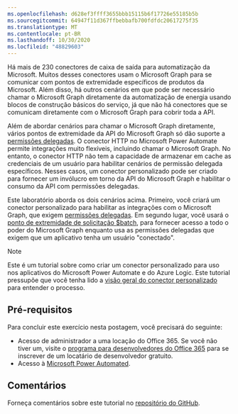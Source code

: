 ```yaml
---
ms.openlocfilehash: d628ef3ffff3655bbb15115b6f17726e55185b5b
ms.sourcegitcommit: 64947f11d367ffbebbafb700fdfdc20617275f35
ms.translationtype: MT
ms.contentlocale: pt-BR
ms.lasthandoff: 10/30/2020
ms.locfileid: "48829603"
---
```

<!-- markdownlint-disable MD002 MD041 -->

Há mais de 230 conectores de caixa de saída para automatização da Microsoft. Muitos desses conectores usam o Microsoft Graph para se comunicar com pontos de extremidade específicos de produtos da Microsoft. Além disso, há outros cenários em que pode ser necessário chamar o Microsoft Graph diretamente da automatização de energia usando blocos de construção básicos do serviço, já que não há conectores que se comunicam diretamente com o Microsoft Graph para cobrir toda a API.

Além de abordar cenários para chamar o Microsoft Graph diretamente, vários pontos de extremidade da API do Microsoft Graph só dão suporte a [permissões delegadas](https://docs.microsoft.com/graph/permissions-reference). O conector HTTP no Microsoft Power Automate permite integrações muito flexíveis, incluindo chamar o Microsoft Graph. No entanto, o conector HTTP não tem a capacidade de armazenar em cache as credenciais de um usuário para habilitar cenários de permissão delegada específicos. Nesses casos, um conector personalizado pode ser criado para fornecer um invólucro em torno da API do Microsoft Graph e habilitar o consumo da API com permissões delegadas.

Este laboratório aborda os dois cenários acima. Primeiro, você criará um conector personalizado para habilitar as integrações com o Microsoft Graph, que exigem [permissões delegadas](https://docs.microsoft.com/graph/permissions-reference). Em segundo lugar, você usará o [ponto de extremidade de solicitação $batch](https://docs.microsoft.com/graph/json-batching), para fornecer acesso a todo o poder do Microsoft Graph enquanto usa as permissões delegadas que exigem que um aplicativo tenha um usuário "conectado".

> [!NOTE]
> Este é um tutorial sobre como criar um conector personalizado para uso nos aplicativos do Microsoft Power Automate e do Azure Logic. Este tutorial pressupõe que você tenha lido a [visão geral do conector personalizado](https://docs.microsoft.com/connectors/custom-connectors/) para entender o processo.

## <a name="prerequisites"></a>Pré-requisitos

Para concluir este exercício nesta postagem, você precisará do seguinte:

- Acesso de administrador a uma locação do Office 365. Se você não tiver um, visite o [programa para desenvolvedores do Office 365](https://developer.microsoft.com/office/dev-program) para se inscrever de um locatário de desenvolvedor gratuito.
- Acesso à [Microsoft Power Automated](https://flow.microsoft.com/).

## <a name="feedback"></a>Comentários

Forneça comentários sobre este tutorial no [repositório do GitHub](https://github.com/microsoftgraph/msgraph-training-powerautomate).
